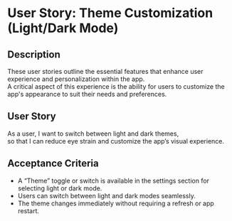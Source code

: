 # User Story: Theme Customization (Light/Dark Mode)

## Description
These user stories outline the essential features that enhance user experience and personalization within the app.  
A critical aspect of this experience is the ability for users to customize the app's appearance to suit their needs and preferences.

## User Story
As a user, I want to switch between light and dark themes,  
so that I can reduce eye strain and customize the app’s visual experience.

## Acceptance Criteria
- A “Theme” toggle or switch is available in the settings section for selecting light or dark mode.
- Users can switch between light and dark modes seamlessly.
- The theme changes immediately without requiring a refresh or app restart.
